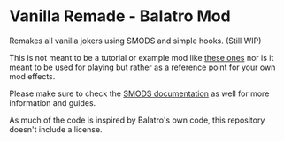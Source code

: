 # Vanilla Remade - Balatro Mod

Remakes all vanilla jokers using SMODS and simple hooks. (Still WIP)

This is not meant to be a tutorial or example mod like [these ones](https://github.com/Steamodded/examples/) nor is it meant to be used for playing but rather as a reference point for your own mod effects.

Please make sure to check the [SMODS documentation](https://github.com/Steamodded/smods/wiki) as well for more information and guides.

As much of the code is inspired by Balatro's own code, this repository doesn't include a license.
